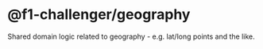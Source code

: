 # @f1-challenger/geography

Shared domain logic related to geography - e.g. lat/long points and the like.
